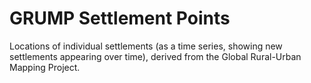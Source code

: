# GRUMP Settlement Points

Locations of individual settlements (as a time series, showing new settlements appearing over time), derived from the Global Rural-Urban Mapping Project.

